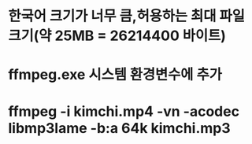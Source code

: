 # 한국어 크기가 너무 큼,허용하는 최대 파일 크기(약 25MB = 26214400 바이트)
# ffmpeg.exe 시스템 환경변수에 추가
# ffmpeg -i kimchi.mp4 -vn -acodec libmp3lame -b:a 64k kimchi.mp3


